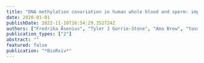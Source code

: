 ```yaml
---
title: "DNA methylation covariation in human whole blood and sperm: implications for studies of intergenerational epigenetic effects"
date: 2020-01-01
publishDate: 2022-11-10T16:54:29.352724Z
authors: ["Fredrika Åsenius", "Tyler J Gorrie-Stone", "Ama Brew", "Yasmin Panchbaya", "Elizabeth Williamson", "Leonard C Schalkwyk", "Vardhman K Rakyan", "Michelle L Holland", "Sarah Marzi", "David J Williams"]
publication_types: ["2"]
abstract: ""
featured: false
publication: "*BioRxiv*"
---
```


